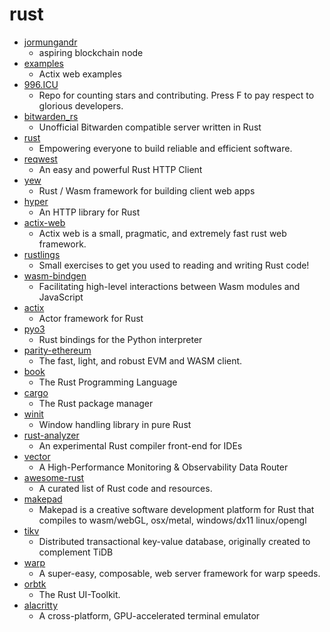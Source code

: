 # rust
- [jormungandr](https://github.com/input-output-hk/jormungandr)
  - aspiring blockchain node
- [examples](https://github.com/actix/examples)
  - Actix web examples
- [996.ICU](https://github.com/996icu/996.ICU)
  - Repo for counting stars and contributing. Press F to pay respect to glorious developers.
- [bitwarden_rs](https://github.com/dani-garcia/bitwarden_rs)
  - Unofficial Bitwarden compatible server written in Rust
- [rust](https://github.com/rust-lang/rust)
  - Empowering everyone to build reliable and efficient software.
- [reqwest](https://github.com/seanmonstar/reqwest)
  - An easy and powerful Rust HTTP Client
- [yew](https://github.com/yewstack/yew)
  - Rust / Wasm framework for building client web apps
- [hyper](https://github.com/hyperium/hyper)
  - An HTTP library for Rust
- [actix-web](https://github.com/actix/actix-web)
  - Actix web is a small, pragmatic, and extremely fast rust web framework.
- [rustlings](https://github.com/rust-lang/rustlings)
  - Small exercises to get you used to reading and writing Rust code!
- [wasm-bindgen](https://github.com/rustwasm/wasm-bindgen)
  - Facilitating high-level interactions between Wasm modules and JavaScript
- [actix](https://github.com/actix/actix)
  - Actor framework for Rust
- [pyo3](https://github.com/PyO3/pyo3)
  - Rust bindings for the Python interpreter
- [parity-ethereum](https://github.com/paritytech/parity-ethereum)
  - The fast, light, and robust EVM and WASM client.
- [book](https://github.com/rust-lang/book)
  - The Rust Programming Language
- [cargo](https://github.com/rust-lang/cargo)
  - The Rust package manager
- [winit](https://github.com/rust-windowing/winit)
  - Window handling library in pure Rust
- [rust-analyzer](https://github.com/rust-analyzer/rust-analyzer)
  - An experimental Rust compiler front-end for IDEs
- [vector](https://github.com/timberio/vector)
  - A High-Performance Monitoring & Observability Data Router
- [awesome-rust](https://github.com/rust-unofficial/awesome-rust)
  - A curated list of Rust code and resources.
- [makepad](https://github.com/makepad/makepad)
  - Makepad is a creative software development platform for Rust that compiles to wasm/webGL, osx/metal, windows/dx11 linux/opengl
- [tikv](https://github.com/tikv/tikv)
  - Distributed transactional key-value database, originally created to complement TiDB
- [warp](https://github.com/seanmonstar/warp)
  - A super-easy, composable, web server framework for warp speeds.
- [orbtk](https://github.com/redox-os/orbtk)
  - The Rust UI-Toolkit.
- [alacritty](https://github.com/jwilm/alacritty)
  - A cross-platform, GPU-accelerated terminal emulator
